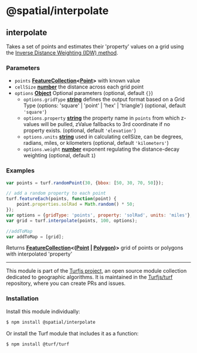 # @spatial/interpolate

<!-- Generated by documentation.js. Update this documentation by updating the source code. -->

## interpolate

Takes a set of points and estimates their 'property' values on a grid using the [Inverse Distance Weighting (IDW) method][1].

### Parameters

-   `points` **[FeatureCollection][2]&lt;[Point][3]>** with known value
-   `cellSize` **[number][4]** the distance across each grid point
-   `options` **[Object][5]** Optional parameters (optional, default `{}`)
    -   `options.gridType` **[string][6]** defines the output format based on a Grid Type (options: 'square' | 'point' | 'hex' | 'triangle') (optional, default `'square'`)
    -   `options.property` **[string][6]** the property name in `points` from which z-values will be pulled, zValue fallbacks to 3rd coordinate if no property exists. (optional, default `'elevation'`)
    -   `options.units` **[string][6]** used in calculating cellSize, can be degrees, radians, miles, or kilometers (optional, default `'kilometers'`)
    -   `options.weight` **[number][4]** exponent regulating the distance-decay weighting (optional, default `1`)

### Examples

```javascript
var points = turf.randomPoint(30, {bbox: [50, 30, 70, 50]});

// add a random property to each point
turf.featureEach(points, function(point) {
    point.properties.solRad = Math.random() * 50;
});
var options = {gridType: 'points', property: 'solRad', units: 'miles'};
var grid = turf.interpolate(points, 100, options);

//addToMap
var addToMap = [grid];
```

Returns **[FeatureCollection][2]&lt;([Point][3] \| [Polygon][7])>** grid of points or polygons with interpolated 'property'

[1]: https://en.wikipedia.org/wiki/Inverse_distance_weighting

[2]: https://tools.ietf.org/html/rfc7946#section-3.3

[3]: https://tools.ietf.org/html/rfc7946#section-3.1.2

[4]: https://developer.mozilla.org/docs/Web/JavaScript/Reference/Global_Objects/Number

[5]: https://developer.mozilla.org/docs/Web/JavaScript/Reference/Global_Objects/Object

[6]: https://developer.mozilla.org/docs/Web/JavaScript/Reference/Global_Objects/String

[7]: https://tools.ietf.org/html/rfc7946#section-3.1.6

<!-- This file is automatically generated. Please don't edit it directly:
if you find an error, edit the source file (likely index.js), and re-run
./scripts/generate-readmes in the turf project. -->

---

This module is part of the [Turfjs project](http://turfjs.org/), an open source
module collection dedicated to geographic algorithms. It is maintained in the
[Turfjs/turf](https://github.com/Turfjs/turf) repository, where you can create
PRs and issues.

### Installation

Install this module individually:

```sh
$ npm install @spatial/interpolate
```

Or install the Turf module that includes it as a function:

```sh
$ npm install @turf/turf
```
